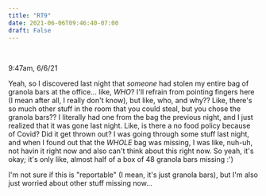 ```yaml
---
title: "RT9"
date: 2021-06-06T09:46:40-07:00
draft: False
---
```


<br/>

9:47am, 6/6/21

Yeah, so I discovered last night that *someone* had stolen my entire bag of granola bars at the office... like, *WHO*? I'll refrain from pointing fingers here (I mean after all, I really don't know), but like, who, and why?? Like, there's so much other stuff in the room that you could steal, but you chose the granola bars?? I literally had one from the bag the previous night, and I just realized that it was gone last night. Like, is there a no food policy because of Covid? Did it get thrown out? I was going through some stuff last night, and when I found out that the *WHOLE* bag was missing, I was like, nuh-uh, not havin it right now and also can't think about this right now. So yeah, it's okay; it's only like, almost half of a box of 48 granola bars missing :')

I'm not sure if this is "reportable" (I mean, it's just granola bars), but I'm also just worried about other stuff missing now...